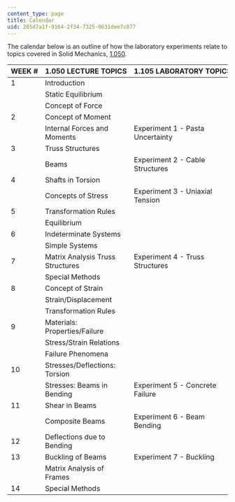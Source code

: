 ```yaml
---
content_type: page
title: Calendar
uid: 285d7a1f-9164-2f34-7325-0631dee7c077
---
```


The calendar below is an outline of how the laboratory experiments relate to topics covered in Solid Mechanics, [1.050](/courses/1-050-solid-mechanics-fall-2004).

| WEEK # | 1.050 LECTURE TOPICS | 1.105 LABORATORY TOPICS |
| --- | --- | --- |
| 1 | Introduction | &nbsp; |
| &nbsp; | Static Equilibrium | &nbsp; |
| &nbsp; | Concept of Force | &nbsp; |
| 2 | Concept of Moment | &nbsp; |
| &nbsp; | Internal Forces and Moments | Experiment 1 - Pasta Uncertainty |
| 3 | Truss Structures | &nbsp; |
| &nbsp; | Beams | Experiment 2 - Cable Structures |
| 4 | Shafts in Torsion | &nbsp; |
| &nbsp; | Concepts of Stress | Experiment 3 - Uniaxial Tension |
| 5 | Transformation Rules | &nbsp; |
| &nbsp; | Equilibrium | &nbsp; |
| 6 | Indeterminate Systems | &nbsp; |
| &nbsp; | Simple Systems | &nbsp; |
| 7 | Matrix Analysis Truss Structures | Experiment 4 - Truss Structures |
| &nbsp; | Special Methods | &nbsp; |
| 8 | Concept of Strain | &nbsp; |
| &nbsp; | Strain/Displacement | &nbsp; |
| &nbsp; | Transformation Rules | &nbsp; |
| 9 | Materials: Properties/Failure | &nbsp; |
| &nbsp; | Stress/Strain Relations | &nbsp; |
| &nbsp; | Failure Phenomena | &nbsp; |
| 10 | Stresses/Deflections: Torsion | &nbsp; |
| &nbsp; | Stresses: Beams in Bending | Experiment 5 - Concrete Failure |
| 11 | Shear in Beams | &nbsp; |
| &nbsp; | Composite Beams | Experiment 6 - Beam Bending |
| 12 | Deflections due to Bending | &nbsp; |
| 13 | Buckling of Beams | Experiment 7 - Buckling |
| &nbsp; | Matrix Analysis of Frames | &nbsp; |
| 14 | Special Methods |